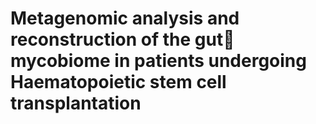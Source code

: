 # Metagenomic analysis and reconstruction of the gut mycobiome in patients undergoing Haematopoietic stem cell transplantation

